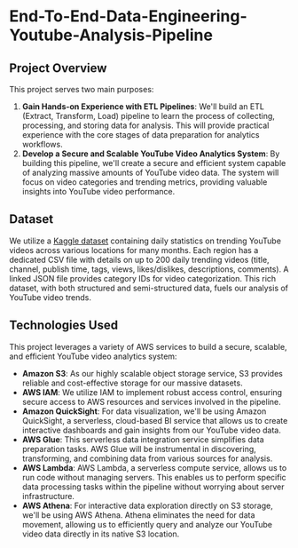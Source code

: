 # End-To-End-Data-Engineering-Youtube-Analysis-Pipeline

## Project Overview

This project serves two main purposes:

1. **Gain Hands-on Experience with ETL Pipelines**: We'll build an ETL (Extract, Transform, Load) pipeline to learn the process of collecting, processing, and storing data for analysis. This will provide practical experience with the core stages of data preparation for analytics workflows.
2. **Develop a Secure and Scalable YouTube Video Analytics System**: By building this pipeline, we'll create a secure and efficient system capable of analyzing massive amounts of YouTube video data. The system will focus on video categories and trending metrics, providing valuable insights into YouTube video performance.

## Dataset

We utilize a [Kaggle dataset](https://www.kaggle.com/datasets/datasnaek/youtube-new) containing daily statistics on trending YouTube videos across various locations for many months. Each region has a dedicated CSV file with details on up to 200 daily trending videos (title, channel, publish time, tags, views, likes/dislikes, descriptions, comments). A linked JSON file provides category IDs for video categorization. This rich dataset, with both structured and semi-structured data, fuels our analysis of YouTube video trends.

## Technologies Used

This project leverages a variety of AWS services to build a secure, scalable, and efficient YouTube video analytics system:

- **Amazon S3**: As our highly scalable object storage service, S3 provides reliable and cost-effective storage for our massive datasets.
- **AWS IAM**: We utilize IAM to implement robust access control, ensuring secure access to AWS resources and services involved in the pipeline.
- **Amazon QuickSight**: For data visualization, we'll be using Amazon QuickSight, a serverless, cloud-based BI service that allows us to create interactive dashboards and gain insights from our YouTube video data.
- **AWS Glue**: This serverless data integration service simplifies data preparation tasks. AWS Glue will be instrumental in discovering, transforming, and combining data from various sources for analysis.
- **AWS Lambda**: AWS Lambda, a serverless compute service, allows us to run code without managing servers. This enables us to perform specific data processing tasks within the pipeline without worrying about server infrastructure.
- **AWS Athena**: For interactive data exploration directly on S3 storage, we'll be using AWS Athena. Athena eliminates the need for data movement, allowing us to efficiently query and analyze our YouTube video data directly in its native S3 location.
